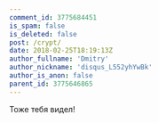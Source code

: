 ```yaml
---
comment_id: 3775684451
is_spam: false
is_deleted: false
post: /crypt/
date: 2018-02-25T18:19:13Z
author_fullname: 'Dmitry'
author_nickname: 'disqus_L552yhYwBk'
author_is_anon: false
parent_id: 3775646865
---
```


<p>Тоже тебя видел!</p>
